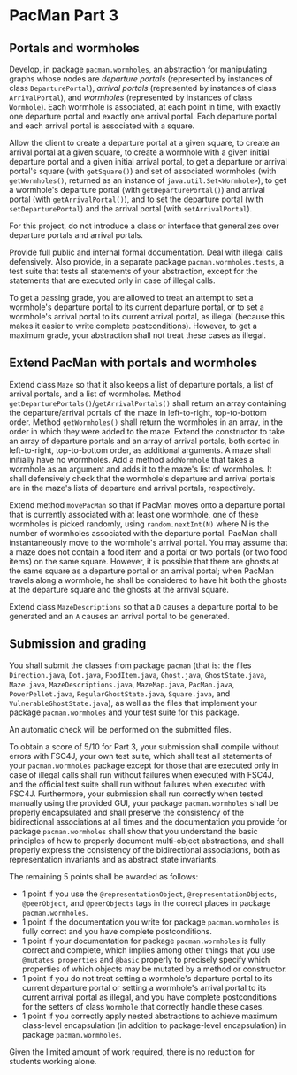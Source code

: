 PacMan Part 3
=============

## Portals and wormholes

Develop, in package `pacman.wormholes`, an abstraction for manipulating graphs
whose nodes are *departure portals* (represented by instances of class
`DeparturePortal`), *arrival portals* (represented by instances of class
`ArrivalPortal`), and *wormholes* (represented by instances of class
`Wormhole`). Each wormhole is associated, at each point in time, with exactly
one departure portal and exactly one arrival portal. Each departure portal and
each arrival portal is associated with a square. 

Allow the client to create a departure portal at a given square, to create an
arrival portal at a given square, to create a wormhole with a given initial
departure portal and a given initial arrival portal, to get a departure or
arrival portal's square (with `getSquare()`) and set of associated wormholes
(with `getWormholes()`, returned as an instance of `java.util.Set<Wormhole>`),
to get a wormhole's departure portal (with `getDeparturePortal()`) and arrival
portal (with `getArrivalPortal()`), and to set the departure portal (with
`setDeparturePortal`) and the arrival portal (with `setArrivalPortal`).

For this project, do not introduce a class or interface that generalizes over
departure portals and arrival portals.

Provide full public and internal formal documentation. Deal with illegal calls
defensively. Also provide, in a separate package `pacman.wormholes.tests`, a
test suite that tests all statements of your abstraction, except for the
statements that are executed only in case of illegal calls.

To get a passing grade, you are allowed to treat an attempt to set a wormhole's
departure portal to its current departure portal, or to set a wormhole's
arrival portal to its current arrival portal, as illegal (because this makes it
easier to write complete postconditions). However, to get a maximum grade, your
abstraction shall not treat these cases as illegal.

## Extend PacMan with portals and wormholes

Extend class `Maze` so that it also keeps a list of departure portals, a list
of arrival portals, and a list of wormholes. Method
`getDeparturePortals()`/`getArrivalPortals()` shall return an array containing
the departure/arrival portals of the maze in left-to-right, top-to-bottom
order. Method `getWormholes()` shall return the wormholes in an array, in the
order in which they were added to the maze. Extend the constructor to take an
array of departure portals and an array of arrival portals, both sorted in
left-to-right, top-to-bottom order, as additional
arguments. A maze shall initially have no wormholes. Add a method `addWormhole`
that takes a wormhole as an argument and adds it to the maze's list of
wormholes. It shall defensively check that the wormhole's departure and arrival
portals are in the maze's lists of departure and arrival portals, respectively.

Extend method `movePacMan` so that if PacMan moves onto a departure portal that
is currently associated with at least one wormhole, one of these wormholes is
picked randomly, using `random.nextInt(N)` where N is the number of wormholes
associated with the departure portal. PacMan shall
instantaneously move to the wormhole's arrival portal. You may assume that a
maze does not contain a food item and a portal or two portals (or two food
items) on the same square. However, it is possible that there are ghosts at the
same square as a departure portal or an arrival portal; when PacMan travels
along a wormhole, he shall be considered to have hit both the ghosts at the
departure square and the ghosts at the arrival square.

Extend class `MazeDescriptions` so that a `D` causes a departure portal to be
generated and an `A` causes an arrival portal to be generated.

## Submission and grading

You shall submit the classes from package `pacman` (that is: the files `Direction.java`, `Dot.java`, `FoodItem.java`, `Ghost.java`, `GhostState.java`, `Maze.java`, `MazeDescriptions.java`, `MazeMap.java`, `PacMan.java`, `PowerPellet.java`, `RegularGhostState.java`, `Square.java`, and `VulnerableGhostState.java`), as well as the files that implement your package `pacman.wormholes` and your test suite for this package.

An automatic check will be performed on the submitted files.

To obtain a score of 5/10 for Part 3, your submission shall compile without
errors with FSC4J, your own test suite, which shall test all statements of your
`pacman.wormholes` package except for those that are executed only in case of
illegal calls shall run without failures when executed with FSC4J, and the
official test suite shall run without failures when executed with FSC4J.
Furthermore, your submission shall run correctly when tested manually using the
provided GUI, your package `pacman.wormholes` shall be properly encapsulated
and shall preserve the consistency of the bidirectional associations at all times
and the documentation you provide for package `pacman.wormholes` shall show
that you understand the basic principles of how to properly document
multi-object abstractions, and shall properly express the consistency of the
bidirectional associations, both as representation invariants and as abstract state invariants.

The remaining 5 points shall be awarded as follows:
- 1 point if you use the `@representationObject`, `@representationObjects`, `@peerObject`, and `@peerObjects` tags in the correct places in package `pacman.wormholes`.
- 1 point if the documentation you write for package `pacman.wormholes` is fully correct and you have complete postconditions.
- 1 point if your documentation for package `pacman.wormholes` is fully correct and complete, which implies among other things that you use `@mutates_properties` and `@basic` properly to precisely specify which properties of which objects may be mutated by a method or constructor.
- 1 point if you do not treat setting a wormhole's departure portal to its current departure portal or setting a wormhole's arrival portal to its current arrival portal as illegal, and you have complete postconditions for the setters of class `Wormhole` that correctly handle these cases.
- 1 point if you correctly apply nested abstractions to achieve maximum class-level encapsulation (in addition to package-level encapsulation) in package `pacman.wormholes`.

Given the limited amount of work required, there is no reduction for students working alone.
